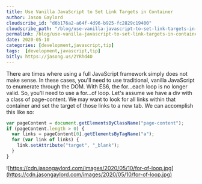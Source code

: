 ```yaml
---
title: Use Vanilla JavaScript to Set Link Targets in Container
author: Jason Gaylord
cloudscribe_id: "d6b176a2-a64f-4d96-b925-fc2829c19400"
cloudscribe_path: "/blog/use-vanilla-javascript-to-set-link-targets-in-container"
permalink: /blog/use-vanilla-javascript-to-set-link-targets-in-container
date: 2020-05-10
categories: [development,javascript,tip]
tags:  [development,javascript,tip]
bitly: https://jasong.us/2YRhd4O
---
```


There are times where using a full JavaScript framework simply does not make sense. In these cases, you'll need to use traditional, vanilla JavaScript to enumerate through the DOM. With ES6, the for…each loop is no longer valid. So, you'll need to use a for…of loop. Let's assume we have a div with a class of page-content. We may want to look for all links within that container and set the target of those links to a new tab. We can accomplish this like so:

```js
var pageContent = document.getElementsByClassName("page-content");  
if (pageContent.length > 0) {   
  var links = pageContent[0].getElementsByTagName("a");  
  for (var link of links) {  
    link.setAttribute("target", "_blank");   
  }  
}  
```

![https://cdn.jasongaylord.com/images/2020/05/10/for-of-loop.jpg](https://cdn.jasongaylord.com/images/2020/05/10/for-of-loop.jpg)